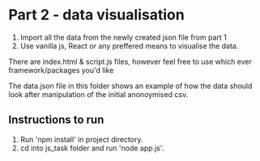 # Part 2 - data visualisation

1. Import all the data from the newly created json file from part 1 
2. Use vanilla js, React or any preffered means to visualise the data.

There are index.html & script.js files, however feel free to use which ever framework/packages you'd like

The data.json file in this folder shows an example of how the data should look after manipulation of the initial anonoymised csv.

## Instructions to run
1. Run 'npm install' in project directory.
2. cd into js_task folder and run 'node app.js'.

